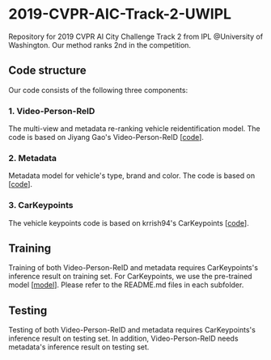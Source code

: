 # 2019-CVPR-AIC-Track-2-UWIPL
Repository for 2019 CVPR AI City Challenge Track 2 from IPL @University of Washington. 
Our method ranks 2nd in the competition.

## Code structure
Our code consists of the following three components:

### 1. Video-Person-ReID
The multi-view and metadata re-ranking vehicle reidentification model. The code is based on Jiyang Gao's Video-Person-ReID \[[code](https://github.com/jiyanggao/Video-Person-ReID)\].

### 2. Metadata
Metadata model for vehicle's type, brand and color. The code is based on \[[code](https://github.com/pangwong/pytorch-multi-label-classifier)\].

### 3. CarKeypoints
The vehicle keypoints code is based on krrish94's CarKeypoints \[[code](https://github.com/krrish94/CarKeypoints)\].

## Training
Training of both Video-Person-ReID and metadata requires CarKeypoints's inference result on training set. For CarKeypoints, we use the pre-trained model \[[model](https://github.com/krrish94/CarKeypoints)\]. Please refer to the README.md files in each subfolder.

## Testing
Testing of both Video-Person-ReID and metadata requires CarKeypoints's inference result on testing set. In addition, Video-Person-ReID needs metadata's inference result on testing set.
